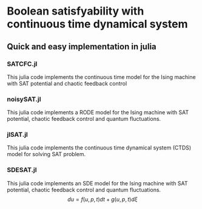 # Boolean satisfyability with continuous time dynamical system
## Quick and easy implementation in julia
### SATCFC.jl 
This julia code implements the continuous time model for the Ising machine with SAT potential and chaotic feedback control
### noisySAT.jl 
This julia code implements a RODE model for the Ising machine with SAT potential, chaotic feedback control and quantum fluctuations.
### jlSAT.jl
This julia code implements the continuous time dynamical system (CTDS) model for solving SAT problem.
### SDESAT.jl
This julia code implements an SDE model for the Ising machine with SAT potential, chaotic feedback control and quantum fluctuations.
$$du=f(u,p,t)dt+g(u,p,t)d\xi$$
